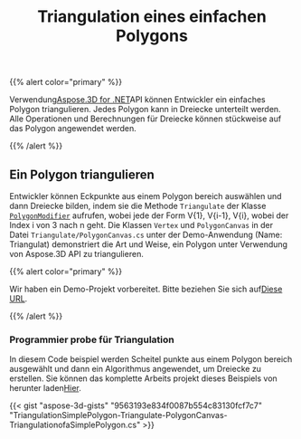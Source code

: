 ﻿---
title: Triangulation eines einfachen Polygons
type: docs
weight: 30
url: /de/net/triangulation-of-a-simple-polygon/
description: Mithilfe von Aspose.3D for .NET APIkönnen Entwickler ein einfaches Polygon triangulieren. Jedes Polygon kann in Dreiecke unterteilt werden. Alle Operationen und Berechnungen für Dreiecke können stückweise auf das Polygon angewendet werden.
---
{{% alert color="primary" %}}

Verwendung[Aspose.3D for .NET](https://products.aspose.com/3d/net/)API können Entwickler ein einfaches Polygon triangulieren. Jedes Polygon kann in Dreiecke unterteilt werden. Alle Operationen und Berechnungen für Dreiecke können stückweise auf das Polygon angewendet werden.

{{% /alert %}}
## **Ein Polygon triangulieren**
Entwickler können Eckpunkte aus einem Polygon bereich auswählen und dann Dreiecke bilden, indem sie die Methode `Triangulate` der Klasse [`PolygonModifier`](https://reference.aspose.com/3d/net/aspose.threed.entities/polygonmodifier) aufrufen, wobei jede der Form V{1}, V{i-1}, V{i}, wobei der Index i von 3 nach n geht. Die Klassen `Vertex` und `PolygonCanvas` in der Datei `Triangulate/PolygonCanvas.cs` unter der Demo-Anwendung (Name: Triangulat) demonstriert die Art und Weise, ein Polygon unter Verwendung von Aspose.3D API zu triangulieren.

{{% alert color="primary" %}}

Wir haben ein Demo-Projekt vorbereitet. Bitte beziehen Sie sich auf[Diese URL](https://github.com/aspose-3d/Aspose.3D-for-.NET/tree/master/Demos).

{{% /alert %}}
### **Programmier probe für Triangulation**
In diesem Code beispiel werden Scheitel punkte aus einem Polygon bereich ausgewählt und dann ein Algorithmus angewendet, um Dreiecke zu erstellen. Sie können das komplette Arbeits projekt dieses Beispiels von herunter laden[Hier](https://github.com/aspose-3d/Aspose.3D-for-.NET/).

{{< gist "aspose-3d-gists" "9563193e834f0087b554c83130fcf7c7" "TriangulationSimplePolygon-Triangulate-PolygonCanvas-TriangulationofaSimplePolygon.cs" >}}

